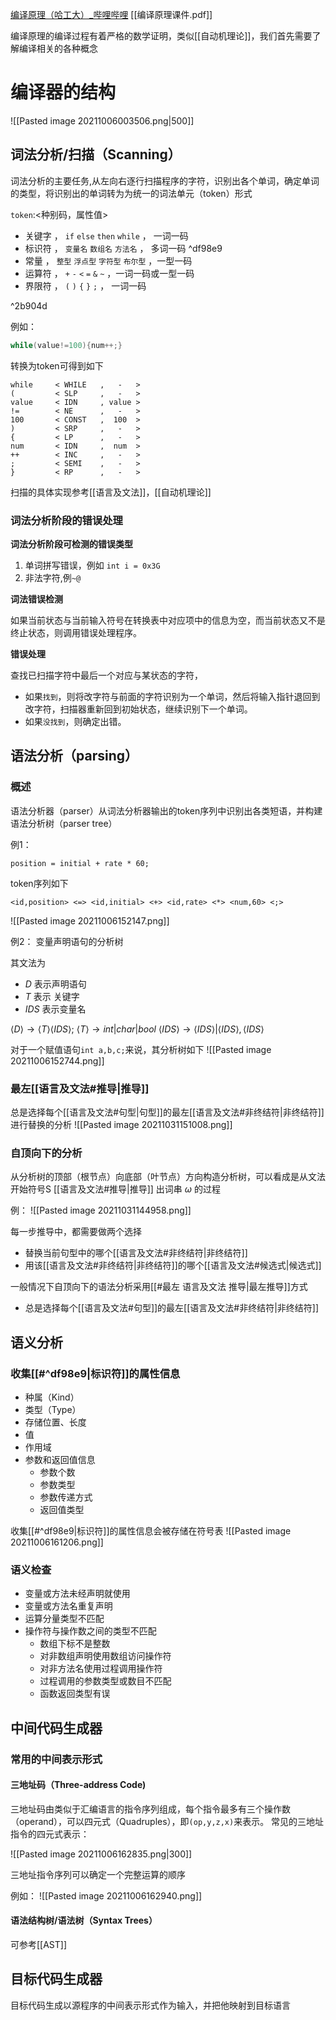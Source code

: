 
[编译原理（哈工大）_哔哩哔哩](https://www.bilibili.com/video/BV1zW411t7YE?from=search&seid=17662228773593089278)
[[编译原理课件.pdf]]


编译原理的编译过程有着严格的数学证明，类似[[自动机理论]]，我们首先需要了解编译相关的各种概念

# 编译器的结构

![[Pasted image 20211006003506.png|500]]


## 词法分析/扫描（Scanning）

词法分析的主要任务,从左向右逐行扫描程序的字符，识别出各个单词，确定单词的类型，将识别出的单词转为为统一的词法单元（token）形式

`token`:<种别码，属性值>

- 关键字   ， `if` `else` `then` `while` ，  一词一码          
-  标识符   ， `变量名` `数组名` `方法名`     ，  多词一码           ^df98e9
-  常量    ，  `整型` `浮点型`  `字符型` `布尔型`  ，一型一码           
-  运算符  ，  `+` `-` `<` `=` `&` `~`      ，一词一码或一型一码
-  界限符 ，   `(` `)` `{` `}`  `;`           ， 一词一码           

^2b904d

例如：

```java
while(value!=100){num++;}
```

转换为token可得到如下
```shell
while     < WHILE	,   - 	>
(		  < SLP		,   - 	>
value     < IDN		, value > 	
!=		  < NE		,   -   >
100		  < CONST	,  100  >
)		  < SRP		,   -   >
{		  < LP      ,   -   >
num		  < IDN     ,  num  >
++		  < INC     ,   -   >
;         < SEMI    ,   -   >
}         < RP      ,   -   >
```

扫描的具体实现参考[[语言及文法]]，[[自动机理论]]

### 词法分析阶段的错误处理


**词法分析阶段可检测的错误类型**

1. 单词拼写错误，例如 `int i = 0x3G`
2. 非法字符,例`~@`

**词法错误检测**

如果当前状态与当前输入符号在转换表中对应项中的信息为空，而当前状态又不是终止状态，则调用错误处理程序。 

**错误处理**

查找已扫描字符中最后一个对应与某状态的字符，
- 如果`找到`，则将改字符与前面的字符识别为一个单词，然后将输入指针退回到改字符，扫描器重新回到初始状态，继续识别下一个单词。
- 如果`没找到`，则确定出错。
## 语法分析（parsing）

### 概述
语法分析器（parser）从词法分析器输出的token序列中识别出各类短语，并构建语法分析树（parser tree）

例1：

`position = initial + rate * 60;`

token序列如下

`<id,position> <=> <id,initial> <+> <id,rate> <*> <num,60> <;>`

![[Pasted image 20211006152147.png]]

例2：
变量声明语句的分析树

其文法为
- $D$ 表示声明语句
- $T$ 表示 关键字
- $IDS$ 表示变量名

 
 $\langle D\rangle \rightarrow \langle T\rangle \langle IDS \rangle;$
 $\langle T\rangle  \rightarrow int|char|bool$
 $\langle IDS\rangle \rightarrow  \langle IDS\rangle |\langle IDS\rangle , \langle IDS\rangle$

对于一个赋值语句`int a,b,c;`来说，其分析树如下
![[Pasted image 20211006152744.png]]

### 最左[[语言及文法#推导|推导]]

总是选择每个[[语言及文法#句型|句型]]的最左[[语言及文法#非终结符|非终结符]]进行替换的分析
![[Pasted image 20211031151008.png]]

### 自顶向下的分析
从分析树的顶部（根节点）向底部（叶节点）方向构造分析树，可以看成是从文法开始符号S [[语言及文法#推导|推导]] 出词串  $\omega$ 的过程

例：
![[Pasted image 20211031144958.png]]

每一步推导中，都需要做两个选择
- 替换当前句型中的哪个[[语言及文法#非终结符|非终结符]]
- 用该[[语言及文法#非终结符|非终结符]]的哪个[[语言及文法#候选式|候选式]]


一般情况下自顶向下的语法分析采用[[#最左 语言及文法 推导|最左推导]]方式
- 总是选择每个[[语言及文法#句型]]的最左[[语言及文法#非终结符|非终结符]]


## 语义分析

###  收集[[#^df98e9|标识符]]的属性信息
- 种属（Kind）
- 类型（Type）
- 存储位置、长度
- 值
- 作用域
- 参数和返回值信息
	- 参数个数
	- 参数类型
	- 参数传递方式
	- 返回值类型

收集[[#^df98e9|标识符]]的属性信息会被存储在符号表
![[Pasted image 20211006161206.png]]

### 语义检查
- 变量或方法未经声明就使用
- 变量或方法名重复声明
- 运算分量类型不匹配
- 操作符与操作数之间的类型不匹配
	- 数组下标不是整数
	- 对非数组声明使用数组访问操作符
	- 对非方法名使用过程调用操作符
	- 过程调用的参数类型或数目不匹配
	- 函数返回类型有误
  
## 中间代码生成器

### 常用的中间表示形式
#### 三地址码（Three-address Code)
三地址码由类似于汇编语言的指令序列组成，每个指令最多有三个操作数（operand），可以四元式（Quadruples），即`(op,y,z,x)`来表示。
常见的三地址指令的四元式表示：

![[Pasted image 20211006162835.png|300]]

三地址指令序列可以确定一个完整运算的顺序

例如：
![[Pasted image 20211006162940.png]]

#### 语法结构树/语法树（Syntax Trees）
可参考[[AST]]

## 目标代码生成器

目标代码生成以源程序的中间表示形式作为输入，并把他映射到目标语言